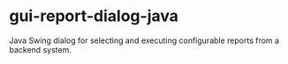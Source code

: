# gui-report-dialog-java
Java Swing dialog for selecting and executing configurable reports from a backend system.
